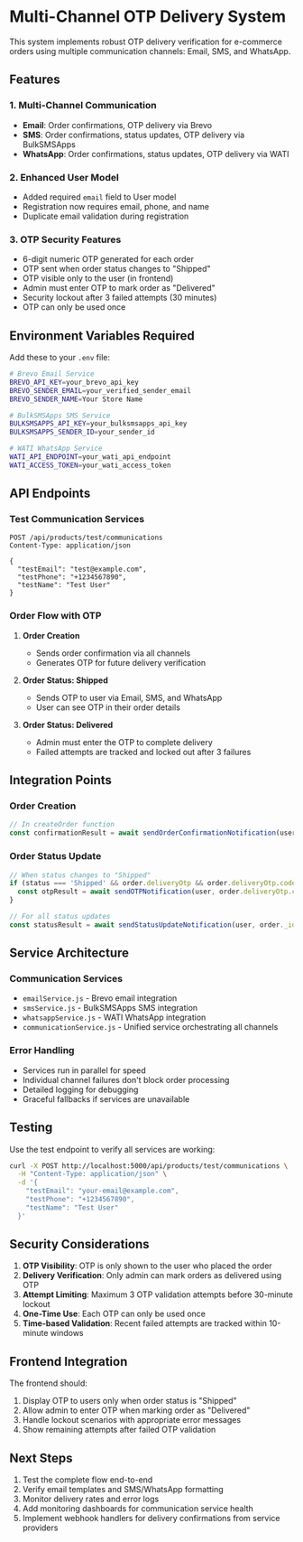 # Multi-Channel OTP Delivery System

This system implements robust OTP delivery verification for e-commerce orders using multiple communication channels: Email, SMS, and WhatsApp.

## Features

### 1. Multi-Channel Communication
- **Email**: Order confirmations, OTP delivery via Brevo
- **SMS**: Order confirmations, status updates, OTP delivery via BulkSMSApps
- **WhatsApp**: Order confirmations, status updates, OTP delivery via WATI

### 2. Enhanced User Model
- Added required `email` field to User model
- Registration now requires email, phone, and name
- Duplicate email validation during registration

### 3. OTP Security Features
- 6-digit numeric OTP generated for each order
- OTP sent when order status changes to "Shipped"
- OTP visible only to the user (in frontend)
- Admin must enter OTP to mark order as "Delivered"
- Security lockout after 3 failed attempts (30 minutes)
- OTP can only be used once

## Environment Variables Required

Add these to your `.env` file:

```bash
# Brevo Email Service
BREVO_API_KEY=your_brevo_api_key
BREVO_SENDER_EMAIL=your_verified_sender_email
BREVO_SENDER_NAME=Your Store Name

# BulkSMSApps SMS Service
BULKSMSAPPS_API_KEY=your_bulksmsapps_api_key
BULKSMSAPPS_SENDER_ID=your_sender_id

# WATI WhatsApp Service
WATI_API_ENDPOINT=your_wati_api_endpoint
WATI_ACCESS_TOKEN=your_wati_access_token
```

## API Endpoints

### Test Communication Services
```
POST /api/products/test/communications
Content-Type: application/json

{
  "testEmail": "test@example.com",
  "testPhone": "+1234567890",
  "testName": "Test User"
}
```

### Order Flow with OTP

1. **Order Creation**
   - Sends order confirmation via all channels
   - Generates OTP for future delivery verification

2. **Order Status: Shipped**
   - Sends OTP to user via Email, SMS, and WhatsApp
   - User can see OTP in their order details

3. **Order Status: Delivered**
   - Admin must enter the OTP to complete delivery
   - Failed attempts are tracked and locked out after 3 failures

## Integration Points

### Order Creation
```javascript
// In createOrder function
const confirmationResult = await sendOrderConfirmationNotification(user, order);
```

### Order Status Update
```javascript
// When status changes to "Shipped"
if (status === 'Shipped' && order.deliveryOtp && order.deliveryOtp.code) {
  const otpResult = await sendOTPNotification(user, order.deliveryOtp.code, order._id.toString());
}

// For all status updates
const statusResult = await sendStatusUpdateNotification(user, order._id.toString(), status);
```

## Service Architecture

### Communication Services
- `emailService.js` - Brevo email integration
- `smsService.js` - BulkSMSApps SMS integration  
- `whatsappService.js` - WATI WhatsApp integration
- `communicationService.js` - Unified service orchestrating all channels

### Error Handling
- Services run in parallel for speed
- Individual channel failures don't block order processing
- Detailed logging for debugging
- Graceful fallbacks if services are unavailable

## Testing

Use the test endpoint to verify all services are working:

```bash
curl -X POST http://localhost:5000/api/products/test/communications \
  -H "Content-Type: application/json" \
  -d '{
    "testEmail": "your-email@example.com",
    "testPhone": "+1234567890",
    "testName": "Test User"
  }'
```

## Security Considerations

1. **OTP Visibility**: OTP is only shown to the user who placed the order
2. **Delivery Verification**: Only admin can mark orders as delivered using OTP
3. **Attempt Limiting**: Maximum 3 OTP validation attempts before 30-minute lockout
4. **One-Time Use**: Each OTP can only be used once
5. **Time-based Validation**: Recent failed attempts are tracked within 10-minute windows

## Frontend Integration

The frontend should:
1. Display OTP to users only when order status is "Shipped"
2. Allow admin to enter OTP when marking order as "Delivered"
3. Handle lockout scenarios with appropriate error messages
4. Show remaining attempts after failed OTP validation

## Next Steps

1. Test the complete flow end-to-end
2. Verify email templates and SMS/WhatsApp formatting
3. Monitor delivery rates and error logs
4. Add monitoring dashboards for communication service health
5. Implement webhook handlers for delivery confirmations from service providers
